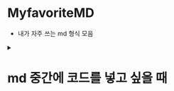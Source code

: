 # MyfavoriteMD
- 내가 자주 쓰는 md 형식 모음

<details>

<summary>

# md 중간에 코드를 넣고 싶을 때

</summary>
  

## 기존
- 기존에는 그냥 ``` ```을 통해서 추가했다.
- 문제점: 코드가 길어지면 코드를 무시해도 될 때에도 긴 스크롤바의 압박을 느껴야 했다.

## 개선점
```
<details>

<summary>

## 코드

</summary>

```


```

</details>
```

- 위와 같이 구성하면 코드를 숨길 수 있고 원한다면 언제든지 열어볼 수 있다.



</details>
